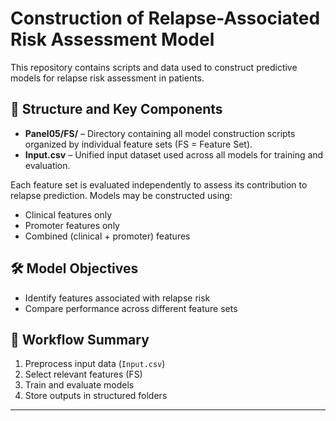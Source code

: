 # Construction of Relapse-Associated Risk Assessment Model

This repository contains scripts and data used to construct predictive models for relapse risk assessment in patients.

## 📁 Structure and Key Components

- **Panel05/FS/** – Directory containing all model construction scripts organized by individual feature sets (FS = Feature Set).
- **Input.csv** – Unified input dataset used across all models for training and evaluation.

Each feature set is evaluated independently to assess its contribution to relapse prediction. Models may be constructed using:
- Clinical features only
- Promoter features only
- Combined (clinical + promoter) features

## 🛠️ Model Objectives

- Identify features associated with relapse risk
- Compare performance across different feature sets

## 🔄 Workflow Summary

1. Preprocess input data (`Input.csv`)
2. Select relevant features (FS)
3. Train and evaluate models
4. Store outputs in structured folders

---


